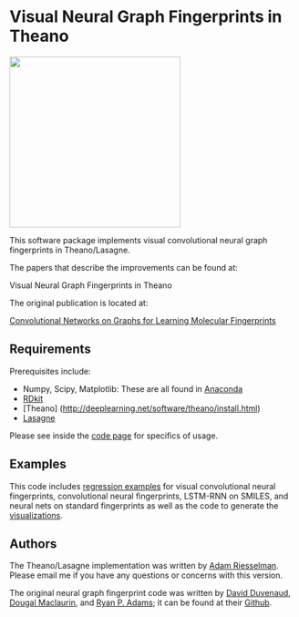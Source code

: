 Visual Neural Graph Fingerprints in Theano
=============

<img src="https://github.com/debbiemarkslab/neural-fingerprint-theano/blob/master/data/images/neural_fing_img_github.png" width="300">

This software package implements visual convolutional neural graph fingerprints in Theano/Lasagne.

The papers that describe the improvements can be found at:

Visual Neural Graph Fingerprints in Theano

The original publication is located at:

[Convolutional Networks on Graphs for Learning Molecular Fingerprints](http://arxiv.org/pdf/1509.09292.pdf)

## Requirements

Prerequisites include:
* Numpy, Scipy, Matplotlib: These are all found in [Anaconda](https://www.continuum.io/downloads)
* [RDkit](http://www.rdkit.org/docs/Install.html)
* [Theano] (http://deeplearning.net/software/theano/install.html)
* [Lasagne](http://lasagne.readthedocs.io/en/latest/user/installation.html)

Please see inside the [code page](code/README.md) for specifics of usage.

## Examples

This code includes [regression examples](code/prediction) for visual convolutional neural fingerprints, convolutional neural fingerprints, LSTM-RNN on SMILES, and neural nets on standard fingerprints as well as the code to generate the [visualizations](code/visualization).

## Authors

The Theano/Lasagne implementation was written by [Adam Riesselman](ariesselman@g.harvard.edu). Please email me if you have any questions or concerns with this version.

The original neural graph fingerprint code was written by [David Duvenaud](http://www.cs.toronto.edu/~duvenaud/), [Dougal Maclaurin](mailto:maclaurin@physics.harvard.edu), and [Ryan P. Adams](http://www.seas.harvard.edu/directory/rpa); it can be found at their [Github](https://github.com/HIPS/neural-fingerprint).
